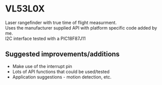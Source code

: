# VL53L0X  

Laser rangefinder with true time of flight measurment.  
Uses the manufacturer supplied API with platform specific code added by me.  
I2C interface tested with a PIC18F87J11  

## Suggested improvements/additions  
* Make use of the interrupt pin  
* Lots of API functions that could be used/tested  
* Application suggestions - motion detection, etc.
